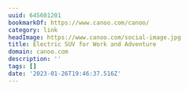 ```yaml
---
uuid: 645601201
bookmarkOf: https://www.canoo.com/canoo/
category: link
headImage: https://www.canoo.com/social-image.jpg
title: Electric SUV for Work and Adventure
domain: canoo.com
description: ''
tags: []
date: '2023-01-26T19:46:37.516Z'
---
```



